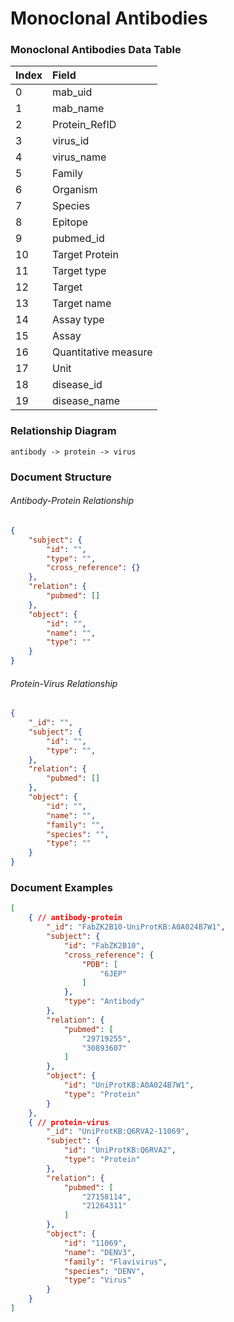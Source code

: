 # Monoclonal Antibodies 


### Monoclonal Antibodies Data Table


| Index  | Field                |
| :----- | :------------------- |
| 0      | mab_uid              |
| 1      | mab_name             |
| 2      | Protein_RefID        |
| 3      | virus_id             |
| 4      | virus_name           |
| 5      | Family               |
| 6      | Organism             |
| 7      | Species              |
| 8      | Epitope              |
| 9      | pubmed_id            |
| 10     | Target Protein       |
| 11     | Target type          |
| 12     | Target               |
| 13     | Target name          |
| 14     | Assay type           |
| 15     | Assay                |
| 16     | Quantitative measure |
| 17     | Unit                 |
| 18     | disease_id           |
| 19     | disease_name         |


### Relationship Diagram

`antibody -> protein -> virus`


### Document Structure


###### Antibody-Protein Relationship

```JSON
{
    "subject": {
        "id": "",
        "type": "",
        "cross_reference": {}
    },
    "relation": {
        "pubmed": []
    },
    "object": {
        "id": "",
        "name": "",
        "type": ""
    }
}
```


###### Protein-Virus Relationship

```JSON
{
    "_id": "",
    "subject": {
        "id": "",
        "type": "",
    },
    "relation": {
        "pubmed": []
    },
    "object": {
        "id": "",
        "name": "",
        "family": "",
        "species": "",
        "type": ""
    }
}
```



### Document Examples

```JSON
[
    { // antibody-protein
        "_id": "FabZK2B10-UniProtKB:A0A024B7W1",
        "subject": {
            "id": "FabZK2B10",
            "cross_reference": {
                "PDB": [
                    "6JEP"
                ]
            },
            "type": "Antibody"
        },
        "relation": {
            "pubmed": [
                "29719255",
                "30893607"
            ]
        },
        "object": {
            "id": "UniProtKB:A0A024B7W1",
            "type": "Protein"
        }
    },
    { // protein-virus
        "_id": "UniProtKB:Q6RVA2-11069",
        "subject": {
            "id": "UniProtKB:Q6RVA2",
            "type": "Protein"
        },
        "relation": {
            "pubmed": [
                "27158114",
                "21264311"
            ]
        },
        "object": {
            "id": "11069",
            "name": "DENV3",
            "family": "Flavivirus",
            "species": "DENV",
            "type": "Virus"
        }
    }
]
```
